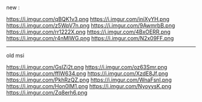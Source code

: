 new :


https://i.imgur.com/qBQK1v3.png
https://i.imgur.com/iniXyYH.png
https://i.imgur.com/z5WpV7n.png
https://i.imgur.com/9AwmrbB.png
https://i.imgur.com/rr1222X.png
https://i.imgur.com/4BxOERR.png
https://i.imgur.com/r4nMIWG.png
https://i.imgur.com/N2x09FF.png

---

old msi

https://i.imgur.com/GsIZj2t.png
https://i.imgur.com/oz63Smr.png
https://i.imgur.com/fflW634.png
https://i.imgur.com/XzdE8Jf.png
https://i.imgur.com/PkhRzQZ.png
https://i.imgur.com/WnaFsnl.png
https://i.imgur.com/Hon0IM1.png
https://i.imgur.com/NyoyysK.png
https://i.imgur.com/Zq8erh6.png
